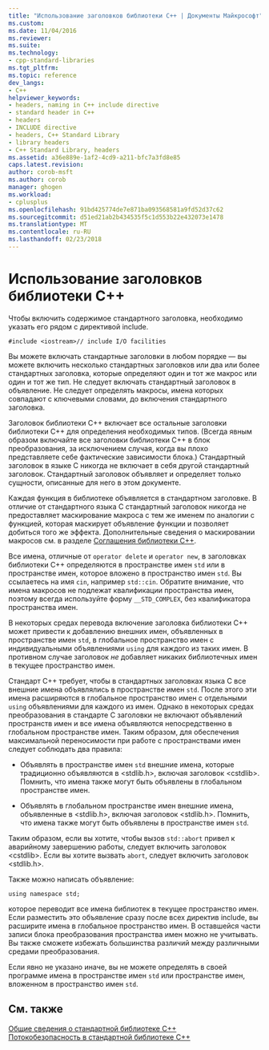 ```yaml
---
title: "Использование заголовков библиотеки C++ | Документы Майкрософт"
ms.custom: 
ms.date: 11/04/2016
ms.reviewer: 
ms.suite: 
ms.technology:
- cpp-standard-libraries
ms.tgt_pltfrm: 
ms.topic: reference
dev_langs:
- C++
helpviewer_keywords:
- headers, naming in C++ include directive
- standard header in C++
- headers
- INCLUDE directive
- headers, C++ Standard Library
- library headers
- C++ Standard Library, headers
ms.assetid: a36e889e-1af2-4cd9-a211-bfc7a3fd8e85
caps.latest.revision: 
author: corob-msft
ms.author: corob
manager: ghogen
ms.workload:
- cplusplus
ms.openlocfilehash: 91bd425774de7e871ba093568581a9fd52d37c62
ms.sourcegitcommit: d51ed21ab2b434535f5c1d553b22e432073e1478
ms.translationtype: MT
ms.contentlocale: ru-RU
ms.lasthandoff: 02/23/2018
---
```

# <a name="using-c-library-headers"></a>Использование заголовков библиотеки C++
Чтобы включить содержимое стандартного заголовка, необходимо указать его рядом с директивой include.  
  
```  
#include <iostream>// include I/O facilities  
```  
  
 Вы можете включать стандартные заголовки в любом порядке — вы можете включить несколько стандартных заголовков или два или более стандартных заголовка, которые определяют один и тот же макрос или один и тот же тип. Не следует включать стандартный заголовок в объявление. Не следует определять макросы, имена которых совпадают с ключевыми словами, до включения стандартного заголовка.  
  
 Заголовок библиотеки C++ включает все остальные заголовки библиотеки C++ для определения необходимых типов. (Всегда явным образом включайте все заголовки библиотеки C++ в блок преобразования, за исключением случая, когда вы плохо представляете себе фактические зависимости блока.) Стандартный заголовок в языке C никогда не включает в себя другой стандартный заголовок. Стандартный заголовок объявляет и определяет только сущности, описанные для него в этом документе.  
  
 Каждая функция в библиотеке объявляется в стандартном заголовке. В отличие от стандартного языка C стандартный заголовок никогда не предоставляет маскирование макроса с тем же именем по аналогии с функцией, которая маскирует объявление функции и позволяет добиться того же эффекта. Дополнительные сведения о маскировании макросов см. в разделе [Соглашения библиотеки C++](../standard-library/cpp-library-conventions.md).  
  
 Все имена, отличные от `operator delete` и `operator new`, в заголовках библиотеки C++ определяются в пространстве имен `std` или в пространстве имен, которое вложено в пространство имен `std`. Вы ссылаетесь на имя `cin`, например `std::cin`. Обратите внимание, что имена макросов не подлежат квалификации пространства имен, поэтому всегда используйте форму `__STD_COMPLEX`, без квалификатора пространства имен.  
  
 В некоторых средах перевода включение заголовка библиотеки C++ может привести к добавлению внешних имен, объявленных в пространстве имен `std`, в глобальное пространство имен с индивидуальными объявлениями `using` для каждого из таких имен. В противном случае заголовок *не* добавляет никаких библиотечных имен в текущее пространство имен.  
  
 Стандарт C++ требует, чтобы в стандартных заголовках языка C все внешние имена объявлялись в пространстве имен `std`. После этого эти имена расширяются в глобальное пространство имен с отдельными `using` объявлениями для каждого из имен. Однако в некоторых средах преобразования в стандарте C заголовки не включают объявлений пространств имен и все имена объявляются непосредственно в глобальном пространстве имен. Таким образом, для обеспечения максимальной переносимости при работе с пространствами имен следует соблюдать два правила:  
  
-   Объявлять в пространстве имен `std` внешние имена, которые традиционно объявляются в \<stdlib.h>, включая заголовок \<cstdlib>. Помнить, что имена также могут быть объявлены в глобальном пространстве имен.  
  
-   Объявлять в глобальном пространстве имен внешние имена, объявленные в \<stdlib.h>, включая заголовок \<stdlib.h>. Помнить, что имена также могут быть объявлены в пространстве имен `std`.  
  
 Таким образом, если вы хотите, чтобы вызов `std::abort` привел к аварийному завершению работы, следует включить заголовок \<cstdlib>. Если вы хотите вызвать `abort`, следует включить заголовок \<stdlib.h>.  
  
 Также можно написать объявление:  
  
```  
using namespace std;  
```  
  
 которое переводит все имена библиотек в текущее пространство имен. Если разместить это объявление сразу после всех директив include, вы расширите имена в глобальное пространство имен. В оставшейся части записи блока преобразования пространства имен можно не учитывать. Вы также сможете избежать большинства различий между различными средами преобразования.  
  
 Если явно не указано иначе, вы не можете определять в своей программе имена в пространстве имен `std` или пространстве имен, вложенном в пространство имен `std`.  
  
## <a name="see-also"></a>См. также  
 [Общие сведения о стандартной библиотеке C++](../standard-library/cpp-standard-library-overview.md)   
 [Потокобезопасность в стандартной библиотеке C++](../standard-library/thread-safety-in-the-cpp-standard-library.md)

